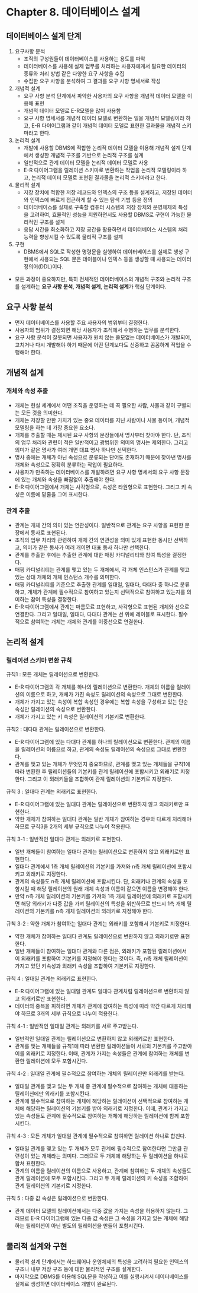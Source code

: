 # Chapter 8. 데이터베이스 설계

## 데이터베이스 설계 단계
1. 요구사항 분석
    - 조직의 구성원들이 데이터베이스를 사용하는 용도를 파악
    - 데이터베이스를 사용해 실제 업무를 처리하는 사용자에게서 필요한 데이터의 종류와 처리 방법 같은 다양한 요구 사항을 수집
    - 수집한 요구 사항을 분석하여 그 결과를 요구 사항 명세서로 작성
2. 개념적 설계
    - 요구 사항 분석 단계에서 파악한 사용자의 요구 사항을 개념적 데이터 모델을 이용해 표현
    - 개념적 데이터 모델로 E-R모델을 많이 사용함
    - 요구 사항 명세서를 개념적 데이터 모델로 변환하는 일을 개념적 모델링이라 하고, E-R 다이어그램과 같이 개념적 데이터 모델로 표현한 결과물을 개념적 스키마라고 한다. 
3. 논리적 설계
    - 개발에 사용할 DBMS에 적합한 논리적 데이터 모델을 이용해 개념적 설계 단계에서 생성한 개념적 구조를 기반으로 논리적 구조를 설계
    - 일반적으로 관계 데이터 모델을 논리적 데이터 모델로 사용
    - E-R 다이어그램을 릴레이션 스키마로 변환하는 작업을 논리적 모델링이라 하고, 논리적 데이터 모델로 표현된 결과물을 논리적 스키마라고 한다. 
4. 물리적 설계
    - 저장 장치에 적합한 저장 레코드와 인덱스의 구조 등을 설계하고, 저장된 데이터와 인덱스에 빠르게 접근하게 할 수 있는 탐색 기법 등을 정의
    - 데이터베이스를 실제로 구축할 컴퓨터 시스템의 저장 장치와 운영체제의 특성을 고려하여, 효율적인 성능을 지원하면서도 사용할 DBMS로 구현이 가능한 물리적인 구조를 설계
    - 응답 시간을 최소화하고 저장 공간을 활용하면서 데이터베이스 시스템의 처리 능력을 향상시킬 수 있도록 물리적 구조를 설계
5. 구현
    - DBMS에서 SQL로 작성한 명령문을 실행하여 데이터베이스를 실제로 생성
    구현에서 사용되는 SQL 문은 테이블이나 인덱스 등을 생성할 때 사용되는 데이터 정의어(DDL)이다. 
- 모든 과정이 중요하지만, 특히 전체적인 데이터베이스의 개념적 구조와 논리적 구조를 설계하는 **요구 사항 분석**, **개념적 설계**, **논리적 설계**가 핵심 단계이다.

## 요구 사항 분석
- 먼저 데이터베이스를 사용할 주요 사용자의 범위부터 결정한다.
- 사용자의 범위가 결정되면 해당 사용자가 조직에서 수행하는 업무를 분석한다. 
- 요구 사항 분석이 잘못되면 사용자가 원치 않는 쓸모없는 데이터베이스가 개발되어, 고치거나 다시 개발해야 하기 때문에 어떤 단계보다도 신중하고 꼼꼼하게 작업을 수행해야 한다.

## 개념적 설계
### 개체와 속성 추출
- 개체는 현실 세계에서 어떤 조직을 운영하는 데 꼭 필요한 사람, 사물과 같이 구별되는 모든 것을 의미한다.
- 개체는 저장할 만한 가치가 있는 중요 데이터를 지닌 사람이나 사물 등이며, 개념적 모델링을 하는 데 가장 중요한 요소다.
- 개체를 추출할 때는 제시된 요구 사항의 문장들에서 명사부터 찾아야 한다. 단, 조직의 업무 처리와 관련이 적은 일반적이고 광범위한 의미의 명사는 제외한다. 그리고 의미가 같은 명사가 여러 개면 대표 명사 하나만 선택한다.
- 명사 중에는 개체가 아닌 속성으로 분류되는 단어도 존재하기 때문에 찾아낸 명사를 개체와 속성으로 정확히 분류하는 작업이 필요하다.
- 사용자가 만족하는 데이터베이스를 개발하려면 요구 사항 명세서의 요구 사항 문장에 있는 개체와 속성을 빠짐없이 추출해야 한다.
- E-R 다이어그램에서 개체는 사각형으로, 속성은 타원형으로 표현한다. 그리고 키 속성은 이름에 밑줄을 그어 표시한다. 
### 관계 추출
- 관계는 개체 간의 의미 있는 연관성이다. 일반적으로 관계는 요구 사항을 표현한 문장에서 동사로 표현된다.
- 조직의 업무 처리와 관련하여 개체 간의 연관성을 의미 있게 표현한 동사만 선택하고, 의미가 같은 동사가 여러 개이면 대표 동사 하나만 선택한다.
- 관계를 추출한 후에는 추출한 관계에 대한 매핑 카디널리티와 참여 특성을 결정한다.
- 매핑 카디널리티는 관계를 맺고 있는 두 개체에서, 각 개체 인스턴스가 관계를 맺고 있는 상대 개체의 개체 인스턴스 개수를 의미한다.
- 매핑 카디널리티를 기준으로 추출한 관계를 일대일, 일대다, 다대다 중 하나로 분류하고, 개체가 관계에 필수적으로 참여하고 있는지 선택적으로 참여하고 있는지를 의미하는 참여 특성을 결정한다.
- E-R 다이어그램에서 관계는 마름모료 표현하고, 사각형으로 표현된 개체와 선으로 연결한다. 그리고 일대일, 일대다, 다대다 관계는 선 위에 레이블로 표시한다. 필수적으로 참여하는 개체는 개체와 관계를 이중선으로 연결한다.

## 논리적 설계
### 릴레이션 스키마 변환 규칙
규칙1 : 모든 개체는 릴레이션으로 변환한다.  
- E-R 다이어그램의 각 개체를 하나의 릴레이션으로 변환한다. 개체의 이름을 릴레이션의 이름으로 하고, 개체가 가진 속성도 릴레이션의 속성으로 그대로 변환한다.  
- 개체가 가지고 있는 속성이 복합 속성인 경우에는 복합 속성을 구성하고 있는 단순 속성만 릴레이션의 속성으로 변환한다.  
- 개체가 가지고 있는 키 속성은 릴레이션의 기본키로 변환한다.  

규칙2 : 대다대 관계는 릴레이션으로 변환한다.  
- E-R 다이어그램에 있는 다대다 관계를 하나의 릴레이션으로 변환한다. 관계의 이름을 릴레이션의 이름으로 하고, 관계의 속성도 릴레이션의 속성으로 그대로 변환한다.  
- 관계를 맺고 있는 개체가 무엇인지 중요하므로, 관계를 맺고 있는 개체들을 규칙1에 따라 변환한 후 릴레이션들의 기본키를 관계 릴레이션에 포함시키고 외래기로 지정한다. 그리고 이 외래키들을 조합하여 관계 릴레이션의 기본키로 지정한다.  

규칙 3 : 일대다 관계는 외래키로 표현한다.  
- E-R 다이어그램에 있는 일대다 관계는 릴레이션으로 변환하지 않고 외래키로만 표현한다.  
- 약한 개체가 참여하는 일대다 관계는 일반 개체가 참여하는 경우와 다르게 처리해야 하므로 규칙3을 2개의 세부 규칙으로 나누어 적용한다.  

규칙 3-1 : 일반적인 일대다 관계는 외래키로 표현한다.  
- 일반 개체들이 참여하는 일대다 관계는 릴레이션으로 변환하지 않고 외래키로만 표현한다.  
- 일대다 관계에서 1측 개체 릴레이션의 기본키를 가져와 n측 개체 릴레이션에 포함시키고 외래키로 지정한다.  
- 관계의 속성들도 n측 개체 릴레이션에 포함시킨다. 단, 외래키나 관계의 속성을 포함시킬 때 해당 릴레이션의 원래 개체 속성과 이름이 같으면 이름을 변경해야 한다.  
- 만약 n측 개체 릴레이션의 기본키를 가져와 1측 개체 릴레이션에 외래키로 포함시키면 해당 외래키가 다중 값을 가져 릴레이션의 특성을 위반하므로 반드시 1측 개체 릴레이션의 기본키를 n측 개체 릴레이션의 외래키로 지정해야 한다.  

규칙 3-2 : 약한 개체가 참여하는 일대다 관계는 외래키를 포함해서 기본키로 지정한다.  
- 약한 개체가 참여하는 일대다 관계도 릴레이션으로 변환하지 않고 외래키로만 표현한다.  
- 일반 개체들이 참여하는 일대다 관계와 다른 점은, 외래키가 포함된 릴레이션에서 이 외래키를 포함하여 기본키를 지정해야 한다는 것이다. 즉, n측 개체 릴레이션이 가지고 있던 키속성과 외래키 속성을 조합하여 기본키로 지정한다.  

규칙 4 : 일대일 관계는 외래키로 표현한다.  
- E-R 다이어그램에 있는 일대일 관계도 일대다 관계처럼 릴레이션으로 변환하지 않고 외래키로만 표현한다.  
- 데이터의 중복을 피하려면 개체가 관계에 참여하는 특성에 따라 약간 다르게 처리해야 하므로 3개의 세부 규칙으로 나누어 적용한다.  

규칙 4-1 : 일반적인 일대일 관계는 외래키를 서로 주고받는다.  
- 일반적인 일대일 관계는 릴레이션으로 변환하지 않고 외래키로만 표현한다.  
- 관계를 맺는 개체들을 규칙1에 따라 변환한 릴레이션들이 서로의 기본키를 주고받아 이를 외래키로 지정한다. 이때, 관계가 가지는 속성들은 관계에 참여하는 개체를 변환한 릴레이션에 모두 포함시킨다.  

규칙 4-2 : 일대일 관계에 필수적으로 참여하는 개체의 릴레이션만 외래키를 받는다.  
- 일대일 관계를 맺고 있는 두 개체 중 관계에 필수적으로 참여하는 개체에 대응하는 릴레이션에만 외래키를 포함시킨다.  
- 관계에 필수적으로 참여하는 개체에 해당하는 릴레이션이 선택적으로 참여하는 개체에 해당하는 릴레이션의 기본키를 받아 외래키로 지정한다. 이때, 관계가 가지고 있는 속성들도 관계에 필수적으로 참여하는 개체에 해당하는 릴레이션에 함께 포함시킨다.  

규칙 4-3 : 모든 개체가 일대일 관계에 필수적으로 참여하면 릴레이션 하나로 합친다.  
- 일대일 관계를 맺고 있는 두 개체가 모두 관계에 필수적으로 참여한다면 그만큼 관련성이 있는 개체라는 의미다. 그러므로 두 개체에 해당하는 두 릴레이션을 하나로 합쳐 표현한다.  
- 관계의 이름을 릴레이션의 이름으로 사용하고, 관계에 참여하는 두 개체의 속성들도 관계 릴레이션에 모두 포함시킨다. 그리고 두 개체 릴레이션의 키 속성을 조합하여 관계 릴레이션의 기본키로 지정한다.  

규칙 5 : 다중 값 속성은 릴레이션으로 변환한다.  
- 관계 데이터 모델의 릴레이션에서는 다중 값을 가지는 속성을 허용하지 않는다. 그러므로 E-R 다이어그램에 있는 다중 값 속성은 그 속성을 가지고 있는 개체에 해당하는 릴레이션이 아닌 별도의 릴레이션을 만들어 포함시킨다.  

## 물리적 설계와 구현
- 물리적 설계 단계에서는 하드웨어나 운영체제의 특성을 고려하여 필요한 인덱스의 구조나 내부 저장 구조 등에 대한 물리적인 구조를 설계한다.  
- 마지막으로 DBMS를 이용해 SQL문을 작성하고 이를 실행시켜서 데이터베이스를 실제로 생성하면 데이터베이스 개발이 완료된다.